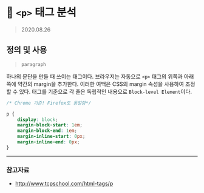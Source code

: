 # 🧩 `<p>` 태그 분석

> 2020.08.26

## 정의 및 사용

> `paragraph` 

하나의 문단을 만들 때 쓰이는 태그이다. 
브라우저는 자동으로 `<p>` 태그의 위쪽과 아래쪽에 약간의 margin을 추가한다.
이러한 여백은 CSS의 margin 속성을 사용하여 조정할 수 있다.
태그를 기준으로 각 줄은 독립적인 내용으로 `Block-level Element`이다.

```css
/* Chrome 기준! Firefox도 동일함*/

p {
    display: block;
    margin-block-start: 1em;
    margin-block-end: 1em;
    margin-inline-start: 0px;
    margin-inline-end: 0px;
}
```



---
### 참고자료
- http://www.tcpschool.com/html-tags/p